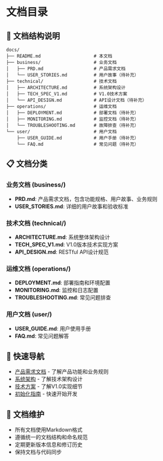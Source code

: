 # 文档目录

## 📁 文档结构说明

```
docs/
├── README.md                    # 本文档
├── business/                    # 业务文档
│   ├── PRD.md                   # 产品需求文档
│   └── USER_STORIES.md          # 用户故事（待补充）
├── technical/                   # 技术文档
│   ├── ARCHITECTURE.md          # 系统架构设计
│   ├── TECH_SPEC_V1.md          # V1.0技术方案
│   └── API_DESIGN.md            # API设计文档（待补充）
├── operations/                  # 运维文档
│   ├── DEPLOYMENT.md            # 部署文档（待补充）
│   ├── MONITORING.md            # 监控文档（待补充）
│   └── TROUBLESHOOTING.md       # 故障排查（待补充）
└── user/                        # 用户文档
    ├── USER_GUIDE.md            # 用户手册（待补充）
    └── FAQ.md                   # 常见问题（待补充）
```

## 📋 文档分类

### 业务文档 (business/)
- **PRD.md**: 产品需求文档，包含功能规格、用户故事、业务规则
- **USER_STORIES.md**: 详细的用户故事和验收标准

### 技术文档 (technical/)
- **ARCHITECTURE.md**: 系统整体架构设计
- **TECH_SPEC_V1.md**: V1.0版本技术实现方案
- **API_DESIGN.md**: RESTful API设计规范

### 运维文档 (operations/)
- **DEPLOYMENT.md**: 部署指南和环境配置
- **MONITORING.md**: 监控和日志配置
- **TROUBLESHOOTING.md**: 常见问题排查

### 用户文档 (user/)
- **USER_GUIDE.md**: 用户使用手册
- **FAQ.md**: 常见问题解答

## 🚀 快速导航

- [产品需求文档](./business/PRD.md) - 了解产品功能和业务规则
- [系统架构](./technical/ARCHITECTURE.md) - 了解技术架构设计
- [技术方案](./technical/TECH_SPEC_V1.md) - 了解V1.0实现细节
- [初始化指南](./INIT.md) - 快速开始开发

## 📝 文档维护

- 所有文档使用Markdown格式
- 遵循统一的文档结构和命名规范
- 定期更新版本信息和修订历史
- 保持文档与代码同步
